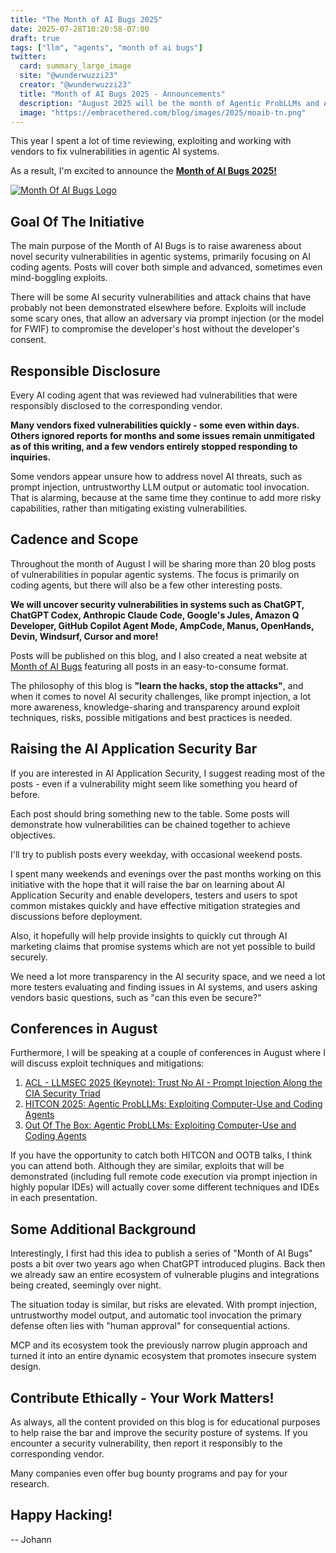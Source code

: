 ```yaml
---
title: "The Month of AI Bugs 2025"
date: 2025-07-28T10:20:58-07:00
draft: true
tags: ["llm", "agents", "month of ai bugs"]
twitter:
  card: summary_large_image
  site: "@wunderwuzzi23"
  creator: "@wunderwuzzi23"
  title: "Month of AI Bugs 2025 - Announcements"
  description: "August 2025 will be the month of Agentic ProbLLMs and AI Bugs. Fresh posts nearly every day."
  image: "https://embracethered.com/blog/images/2025/moaib-tn.png"
---
```


This year I spent a lot of time reviewing, exploiting and working with vendors to fix vulnerabilities in agentic AI systems.

As a result, I'm excited to announce the **[Month of AI Bugs 2025!](https://monthofaibugs.com)**

[![Month Of AI Bugs Logo](/blog/images/2025/moaib-tn.png)](/blog/images/2025/moaib-tn.png)


## Goal Of The Initiative

The main purpose of the Month of AI Bugs is to raise awareness about novel security vulnerabilities in agentic systems, primarily focusing on AI coding agents. Posts will cover both simple and advanced, sometimes even mind-boggling exploits. 

There will be some AI security vulnerabilities and attack chains that have probably not been demonstrated elsewhere before. Exploits will include some scary ones, that allow an adversary via prompt injection (or the model for FWIF) to compromise the developer's host without the developer's consent.

## Responsible Disclosure

Every AI coding agent that was reviewed had vulnerabilities that were responsibly disclosed to the corresponding vendor. 

**Many vendors fixed vulnerabilities quickly - some even within days. Others ignored reports for months and some issues remain unmitigated as of this writing, and a few vendors entirely stopped responding to inquiries.**

Some vendors appear unsure how to address novel AI threats, such as prompt injection, untrustworthy LLM output or automatic tool invocation. That is alarming, because at the same time they continue to add more risky capabilities, rather than mitigating existing vulnerabilities.

## Cadence and Scope

Throughout the month of August I will be sharing more than 20 blog posts of vulnerabilities in popular agentic systems. The focus is primarily on coding agents, but there will also be a few other interesting posts.

**We will uncover security vulnerabilities in systems such as ChatGPT, ChatGPT Codex, Anthropic Claude Code, Google's Jules, Amazon Q Developer, GitHub Copilot Agent Mode, AmpCode, Manus, OpenHands, Devin, Windsurf, Cursor and more!**

Posts will be published on this blog, and I also created a neat website at [Month of AI Bugs](https://monthofaibugs.com) featuring all posts in an easy-to-consume format.

The philosophy of this blog is **"learn the hacks, stop the attacks"**, and when it comes to novel AI security challenges, like prompt injection, a lot more awareness, knowledge-sharing and transparency around exploit techniques, risks, possible mitigations and best practices is needed.

## Raising the AI Application Security Bar

If you are interested in AI Application Security, I suggest reading most of the posts - even if a vulnerability might seem like something you heard of before.

Each post should bring something new to the table. Some posts will demonstrate how vulnerabilities can be chained together to achieve objectives.

I'll try to publish posts every weekday, with occasional weekend posts. 

I spent many weekends and evenings over the past months working on this initiative with the hope that it will raise the bar on learning about AI Application Security and enable developers, testers and users to spot common mistakes quickly and have effective mitigation strategies and discussions before deployment.

Also, it hopefully will help provide insights to quickly cut through AI marketing claims that promise systems which are not yet possible to build securely.

We need a lot more transparency in the AI security space, and we need a lot more testers evaluating and finding issues in AI systems, and users asking vendors basic questions, such as "can this even be secure?"

## Conferences in August

Furthermore, I will be speaking at a couple of conferences in August where I will discuss exploit techniques and mitigations:
1. [ACL - LLMSEC 2025 (Keynote): Trust No AI - Prompt Injection Along the CIA Security Triad](https://sig.llmsecurity.net/workshop/#trust-no-ai---prompt-injection-along-the-cia-security-triad)
2. [HITCON 2025: Agentic ProbLLMs: Exploiting Computer-Use and Coding Agents](https://hitcon.org/2025/en-US/agenda/b159e10f-0f1f-45fd-86f3-efe65c912c0c/)
3. [Out Of The Box: Agentic ProbLLMs: Exploiting Computer-Use and Coding Agents](https://ootb.net/talks/agentic-probllms)

If you have the opportunity to catch both HITCON and OOTB talks, I think you can attend both. Although they are similar, exploits that will be demonstrated (including full remote code execution via prompt injection in highly popular IDEs) will actually cover some different techniques and IDEs in each presentation.

## Some Additional Background

Interestingly, I first had this idea to publish a series of "Month of AI Bugs" posts a bit over two years ago when ChatGPT introduced plugins. Back then we already saw an entire ecosystem of vulnerable plugins and integrations being created, seemingly over night. 

The situation today is similar, but risks are elevated. With prompt injection, untrustworthy model output, and automatic tool invocation the primary defense often lies with "human approval" for consequential actions.

MCP and its ecosystem took the previously narrow plugin approach and turned it into an entire dynamic ecosystem that promotes insecure system design.

## Contribute Ethically - Your Work Matters!

As always, all the content provided on this blog is for educational purposes to help raise the bar and improve the security posture of systems. If you encounter a security vulnerability, then report it responsibly to the corresponding vendor. 

Many companies even offer bug bounty programs and pay for your research.

## Happy Hacking!

-- Johann